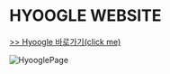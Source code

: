 # HYOOGLE WEBSITE
[>> Hyoogle 바로가기(click me)](https://hyoogle-website.hyodii.repl.co/)
<br>

![HyooglePage](https://user-images.githubusercontent.com/87711421/139528610-974b26aa-1ed1-4835-9475-7c65c295e1c7.JPG)


